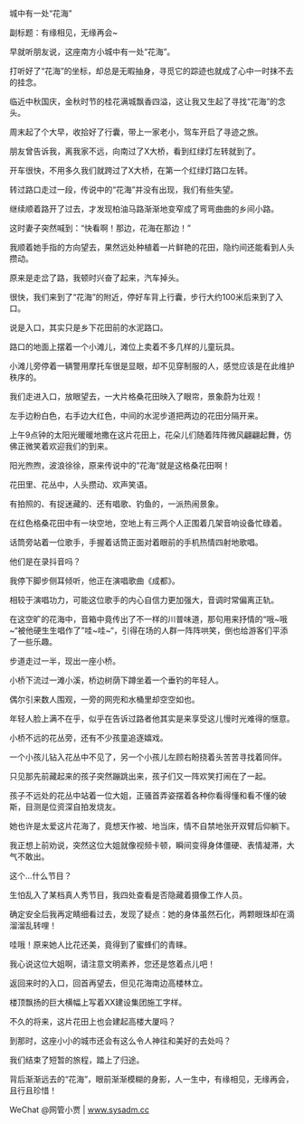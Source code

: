 城中有一处“花海”

副标题：有缘相见，无缘再会~



早就听朋友说，这座南方小城中有一处“花海”。

打听好了“花海”的坐标，却总是无暇抽身，寻觅它的踪迹也就成了心中一时抹不去的挂念。

临近中秋国庆，金秋时节的桂花满城飘香四溢，这让我又生起了寻找“花海”的念头。



周末起了个大早，收拾好了行囊，带上一家老小，驾车开启了寻迹之旅。

朋友曾告诉我，离我家不远，向南过了X大桥，看到红绿灯左转就到了。

开车很快，不用多久我们就跨过了X大桥，在第一个红绿灯路口左转。

转过路口走过一段，传说中的“花海”并没有出现，我们有些失望。



继续顺着路开了过去，才发现柏油马路渐渐地变窄成了弯弯曲曲的乡间小路。

这时妻子突然喊到：“快看啊！那边，花海在那边！”

我顺着她手指的方向望去，果然远处种植着一片鲜艳的花田，隐约间还能看到人头攒动。

原来是走岔了路，我顿时兴奋了起来，汽车掉头。



很快，我们来到了“花海”的附近，停好车背上行囊，步行大约100米后来到了入口。

说是入口，其实只是乡下花田前的水泥路口。

路口的地面上摆着一个小滩儿，滩位上卖着不多几样的儿童玩具。

小滩儿旁停着一辆警用摩托车很是显眼，却不见穿制服的人，感觉应该是在此维护秩序的。



我们走进入口，放眼望去，一大片格桑花田映入了眼帘，景象蔚为壮观！

左手边粉白色，右手边大红色，中间的水泥步道把两边的花田分隔开来。

上午9点钟的太阳光暖暖地撒在这片花田上，花朵儿们随着阵阵微风翩翩起舞，仿佛正微笑着欢迎我们的到来。

阳光煦煦，波浪徐徐，原来传说中的”花海“就是这格桑花田啊！



花田里、花丛中，人头攒动、欢声笑语。

有拍照的、有捉迷藏的、还有唱歌、钓鱼的，一派热闹景象。

在红色格桑花田中有一块空地，空地上有三两个人正围着几架音响设备忙碌着。

话筒旁站着一位歌手，手握着话筒正面对着眼前的手机热情四射地歌唱。

他们是在录抖音吗？

我停下脚步侧耳倾听，他正在演唱歌曲《成都》。

相较于演唱功力，可能这位歌手的内心自信力更加强大，音调时常偏离正轨。

在这空旷的花海中，音箱中竟传出了不一样的川普味道，那句用来抒情的“哦~哦~“被他硬生生唱作了”哇~哇~“，引得在场的人群一阵阵哄笑，倒也给游客们平添了一些乐趣。



步道走过一半，现出一座小桥。

小桥下流过一滩小溪，桥边树荫下蹲坐着一个垂钓的年轻人。

偶尔引来数人围观，一旁的网兜和水桶里却空空如也。

年轻人脸上满不在乎，似乎在告诉过路者他其实是来享受这儿慢时光难得的惬意。



小桥不远的花丛旁，还有不少孩童追逐嬉戏。

一个小孩儿钻入花丛中不见了，另一个小孩儿左顾右盼挠着头苦苦寻找着同伴。

只见那先前藏起来的孩子突然蹦跳出来，孩子们又一阵欢笑打闹在了一起。



孩子不远处的花丛中站着一位大姐，正骚首弄姿摆着各种你看得懂和看不懂的破斯，目测是位资深自拍发烧友。

她也许是太爱这片花海了，竟想天作被、地当床，情不自禁地张开双臂后仰躺下。

我正想上前劝说，突然这位大姐就像视频卡顿，瞬间变得身体僵硬、表情凝滞，大气不敢出。

这个...什么节目？

生怕乱入了某档真人秀节目，我四处查看是否隐藏着摄像工作人员。

确定安全后我再定睛细看过去，发现了疑点：她的身体虽然石化，两颗眼珠却在滴溜溜乱转哩！

哇哦！原来她人比花还美，竟得到了蜜蜂们的青睐。

我心说这位大姐啊，请注意文明素养，您还是悠着点儿吧！



返回来时的入口，回首再望去，但见花海南边高楼林立。

楼顶飘扬的巨大横幅上写着XX建设集团施工字样。

不久的将来，这片花田上也会建起高楼大厦吗？

到那时，这座小小的城市还会有这么令人神往和美好的去处吗？

我们结束了短暂的旅程，踏上了归途。

背后渐渐远去的“花海”，眼前渐渐模糊的身影，人一生中，有缘相见，无缘再会，且行且珍惜！



WeChat @网管小贾 | www.sysadm.cc



